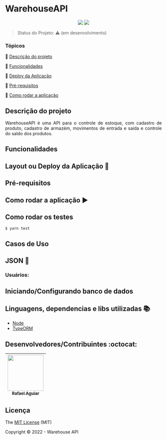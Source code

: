 <h1>WarehouseAPI</h1> 

<p align="center">
  <img src="http://img.shields.io/static/v1?label=License&message=MIT&color=green&style=for-the-badge"/>
   <img src="http://img.shields.io/static/v1?label=STATUS&message=EM%20DESENVOLVIMENTO&color=RED&style=for-the-badge"/>
</p>

> Status do Projeto:  :warning: (em desenvolvimento)

### Tópicos 

:small_blue_diamond: [Descrição do projeto](#descrição-do-projeto)

:small_blue_diamond: [Funcionalidades](#funcionalidades)

:small_blue_diamond: [Deploy da Aplicação](#deploy-da-aplicação-dash)

:small_blue_diamond: [Pré-requisitos](#pré-requisitos)

:small_blue_diamond: [Como rodar a aplicação](#como-rodar-a-aplicação-arrow_forward)

<!-- 
Insira os tópicos do README em links para facilitar a navegação do leitor -->

## Descrição do projeto 

<p align="justify">
  WarehouseAPI é uma API para o controle de estoque, com cadastro de produto, cadastro de armazém, movimentos de entrada e saída e controle do saldo dos produtos.
</p>

## Funcionalidades

<!-- :heavy_check_mark: Funcionalidade 1  

:heavy_check_mark: Funcionalidade 2  

:heavy_check_mark: Funcionalidade 3  

:heavy_check_mark: Funcionalidade 4   -->

## Layout ou Deploy da Aplicação :dash:

<!-- > Link do deploy da aplicação. Exemplo com netlify: https://certificates-for-everyone-womakerscode.netlify.app/

... 

Se ainda não houver deploy, insira capturas de tela da aplicação ou gifs -->

## Pré-requisitos

<!-- :warning: [Node](https://nodejs.org/en/download/)

...

Liste todas as dependencias e libs que o usuário deve ter instalado na máquina antes de rodar a aplicação  -->

## Como rodar a aplicação :arrow_forward:

<!-- No terminal, clone o projeto: 

```
git clone https://github.com/React-Bootcamp-WoMarkersCode/certificate-generator
```

... 

Coloque um passo a passo para rodar a sua aplicação. **Dica: clone o próprio projeto e verfique se o passo a passo funciona** -->

## Como rodar os testes

```
$ yarn test
```

## Casos de Uso

<!-- Explique com mais detalhes como a sua aplicação poderia ser utilizada. O uso de **gifs** aqui seria bem interessante. 

Exemplo: Caso a sua aplicação tenha alguma funcionalidade de login apresente neste tópico os dados necessários para acessá-la. -->

## JSON :floppy_disk:

### Usuários: 

<!-- |name|email|password|token|avatar|
| -------- |-------- |-------- |-------- |-------- |
|Lais Lima|laislima98@hotmail.com|lais123|true|https://encrypted-tbn0.gstatic.com/images?q=tbn%3AANd9GcS9-U_HbQAipum9lWln3APcBIwng7T46hdBA42EJv8Hf6Z4fDT3&usqp=CAU|

... 

Se quiser, coloque uma amostra do banco de dados  -->

## Iniciando/Configurando banco de dados

<!-- Se for necessário configurar algo antes de iniciar o banco de dados insira os comandos a serem executados  -->

## Linguagens, dependencias e libs utilizadas :books:

- [Node](https://nodejs.org/en/docs/)
- [TypeORM](https://typeorm.io/)

## Desenvolvedores/Contribuintes :octocat:

| [<img src="https://avatars.githubusercontent.com/u/68384044?v=4" width=115><br><sub>Rafael Aguiar</sub>](https://github.com/rafael-aguiar01) 
| :---: 

## Licença 

The [MIT License]() (MIT)

Copyright :copyright: 2022 - Warehouse API
